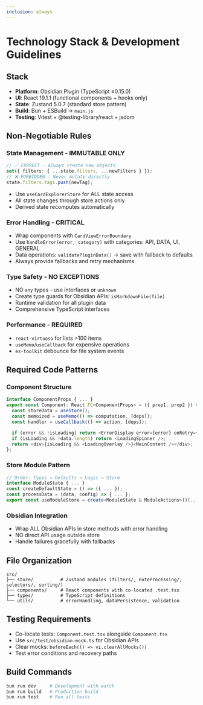 ```yaml
---
inclusion: always
---
```


# Technology Stack & Development Guidelines

## Stack
- **Platform**: Obsidian Plugin (TypeScript ≥0.15.0)
- **UI**: React 19.1.1 (functional components + hooks only)
- **State**: Zustand 5.0.7 (standard store pattern)
- **Build**: Bun + ESBuild → `main.js`
- **Testing**: Vitest + @testing-library/react + jsdom

## Non-Negotiable Rules

### State Management - IMMUTABLE ONLY
```typescript
// ✅ CORRECT - Always create new objects
set({ filters: { ...state.filters, ...newFilters } });
// ❌ FORBIDDEN - Never mutate directly
state.filters.tags.push(newTag);
```
- Use `useCardExplorerStore` for ALL state access
- All state changes through store actions only
- Derived state recomputes automatically

### Error Handling - CRITICAL
- Wrap components with `CardViewErrorBoundary`
- Use `handleError(error, category)` with categories: API, DATA, UI, GENERAL
- Data operations: `validatePluginData()` → save with fallback to defaults
- Always provide fallbacks and retry mechanisms

### Type Safety - NO EXCEPTIONS
- NO `any` types - use interfaces or `unknown`
- Create type guards for Obsidian APIs: `isMarkdownFile(file)`
- Runtime validation for all plugin data
- Comprehensive TypeScript interfaces

### Performance - REQUIRED
- `react-virtuoso` for lists >100 items
- `useMemo`/`useCallback` for expensive operations
- `es-toolkit` debounce for file system events

## Required Code Patterns

### Component Structure
```typescript
interface ComponentProps { ... }
export const Component: React.FC<ComponentProps> = ({ prop1, prop2 }) => {
  const storeData = useStore();
  const memoized = useMemo(() => computation, [deps]);
  const handler = useCallback(() => action, [deps]);

  if (error && !isLoading) return <ErrorDisplay error={error} onRetry={...} />;
  if (isLoading && !data.length) return <LoadingSpinner />;
  return <div>{isLoading && <LoadingOverlay />}<MainContent /></div>;
};
```

### Store Module Pattern
```typescript
// Order: Types → Defaults → Logic → Store
interface ModuleState { ... }
const createDefaultState = () => ({ ... });
const processData = (data, config) => { ... };
export const useModuleStore = create<ModuleState & ModuleActions>()(...);
```

### Obsidian Integration
- Wrap ALL Obsidian APIs in store methods with error handling
- NO direct API usage outside store
- Handle failures gracefully with fallbacks

## File Organization
```
src/
├── store/          # Zustand modules (filters/, noteProcessing/, selectors/, sorting/)
├── components/     # React components with co-located .test.tsx
├── types/          # TypeScript definitions
└── utils/          # errorHandling, dataPersistence, validation
```

## Testing Requirements
- Co-locate tests: `Component.test.tsx` alongside `Component.tsx`
- Use `src/test/obsidian-mock.ts` for Obsidian APIs
- Clear mocks: `beforeEach(() => vi.clearAllMocks())`
- Test error conditions and recovery paths

## Build Commands
```bash
bun run dev     # Development with watch
bun run build   # Production build
bun run test    # Run all tests
```
